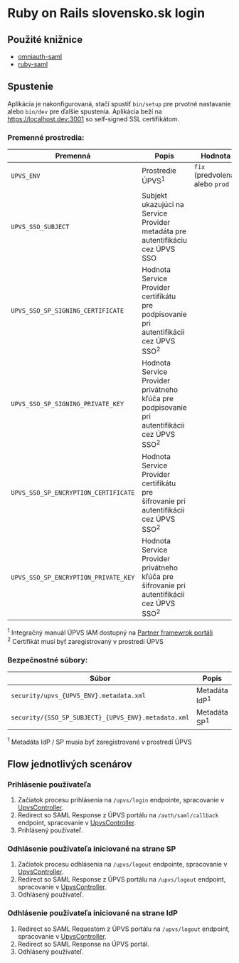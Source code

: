 # Ruby on Rails slovensko.sk login

## Použité knižnice
- [omniauth-saml](https://github.com/omniauth/omniauth-saml)
- [ruby-saml](https://github.com/SAML-Toolkits/ruby-saml)

## Spustenie
Aplikácia je nakonfigurovaná, stačí spustiť `bin/setup` pre prvotné nastavanie alebo `bin/dev` pre ďalšie spustenia. Aplikácia beží na https://localhost.dev:3001 so self-signed SSL certifikátom. 

### Premenné prostredia:
Premenná | Popis                                                                                                  | Hodnota
--- |--------------------------------------------------------------------------------------------------------| ---
`UPVS_ENV` | Prostredie ÚPVS<sup>1</sup>                                                                            | `fix` (predvolená) alebo `prod`
`UPVS_SSO_SUBJECT` | Subjekt ukazujúci na Service Provider metadáta pre autentifikáciu cez ÚPVS SSO                         
`UPVS_SSO_SP_SIGNING_CERTIFICATE` | Hodnota Service Provider certifikátu pre podpisovanie pri autentifikácii cez ÚPVS SSO<sup>2</sup>      
`UPVS_SSO_SP_SIGNING_PRIVATE_KEY` | Hodnota Service Provider privátneho kľúča pre podpisovanie pri autentifikácii cez ÚPVS SSO<sup>2</sup>
`UPVS_SSO_SP_ENCRYPTION_CERTIFICATE` | Hodnota Service Provider certifikátu pre šifrovanie pri autentifikácii cez ÚPVS SSO<sup>2</sup>      
`UPVS_SSO_SP_ENCRYPTION_PRIVATE_KEY` | Hodnota Service Provider privátneho kľúča pre šifrovanie pri autentifikácii cez ÚPVS SSO<sup>2</sup>

<sup>1</sup> Integračný manuál ÚPVS IAM dostupný na [Partner framewrok portáli](https://kp.gov.sk/pf)  
<sup>2</sup> Certifikát musí byť zaregistrovaný v prostredí ÚPVS

### Bezpečnostné súbory:
Súbor | Popis
--- | --- 
`security/upvs_{UPVS_ENV}.metadata.xml` | Metadáta IdP<sup>1</sup>
`security/{SSO_SP_SUBJECT}_{UPVS_ENV}.metadata.xml` | Metadáta SP<sup>1</sup>

<sup>1</sup> Metadáta IdP / SP musia byť zaregistrované v prostredí ÚPVS

## Flow jednotlivých scenárov
### Prihlásenie používateľa
1. Začiatok procesu prihlásenia na `/upvs/login` endpointe, spracovanie v [UpvsController](app/controllers/upvs_controller.rb:23-24).
2. Redirect so SAML Response z ÚPVS portálu na `/auth/saml/callback` endpoint, spracovanie v [UpvsController](app/controllers/upvs_controller.rb:9-12).
3. Prihlásený používateľ.

### Odhlásenie používateľa iniciované na strane SP
1. Začiatok procesu odhlásenia na `/upvs/logout` endpointe, spracovanie v [UpvsController](app/controllers/upvs_controller.rb:5).
2. Redirect so SAML Response z ÚPVS portálu na `/upvs/logout` endpoint, spracovanie v [UpvsController](app/controllers/upvs_controller.rb:20-21).
3. Odhlásený používateľ.

### Odhlásenie používateľa iniciované na strane IdP
1. Redirect so SAML Requestom z ÚPVS portálu na `/upvs/logout` endpoint, spracovanie v [UpvsController](app/controllers/upvs_controller.rb:17-19).
2. Redirect so SAML Response na ÚPVS portál.
3. Odhlásený používateľ.
